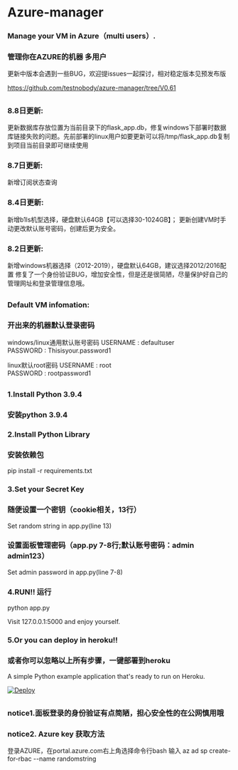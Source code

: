 # Azure-manager
### Manage your VM in Azure（multi users）.
### 管理你在AZURE的机器 多用户


更新中版本会遇到一些BUG，欢迎提issues一起探讨，相对稳定版本见预发布版

https://github.com/testnobody/azure-manager/tree/V0.61
##
### 8.8日更新:
更新数据库存放位置为当前目录下的flask_app.db，修复windows下部署时数据库链接失败的问题。先前部署的linux用户如要更新可以将/tmp/flask_app.db复制到项目当前目录即可继续使用
### 8.7日更新:
新增订阅状态查询
### 8.4日更新:
新增b1ls机型选择，硬盘默认64GB【可以选择30-1024GB】；
更新创建VM时手动更改默认账号密码，创建后更为安全。
### 8.2日更新:
新增windows机器选择（2012-2019），硬盘默认64GB，建议选择2012/2016配置
修复了一个身份验证BUG，增加安全性，但是还是很简陋，尽量保护好自己的管理网址和登录管理信息哦。
##
### Default VM infomation:
### 开出来的机器默认登录密码
windows/linux通用默认账号密码
USERNAME : defaultuser<br>
PASSWORD : Thisisyour.password1

linux默认root密码
USERNAME : root<br>
PASSWORD : rootpassword1
##
### 1.Install Python 3.9.4
### 安装python 3.9.4

### 2.Install Python Library
### 安装依赖包
pip install -r requirements.txt

### 3.Set your Secret Key 
### 随便设置一个密钥（cookie相关，13行）
Set random string in app.py(line 13)

### 设置面板管理密码（app.py 7-8行;默认账号密码：admin admin123）
Set admin password in app.py(line 7-8)

### 4.RUN!! 运行
python app.py

Visit 127.0.0.1:5000 and enjoy yourself.

### 5.Or you can deploy in heroku!!
### 或者你可以忽略以上所有步骤，一键部署到heroku
A simple Python example application that's ready to run on Heroku.

[![Deploy](https://www.herokucdn.com/deploy/button.svg)](https://heroku.com/deploy)
##
### notice1.面板登录的身份验证有点简陋，担心安全性的在公网慎用哦

### notice2. Azure key 获取方法
登录AZURE，在portal.azure.com右上角选择命令行bash 输入 az ad sp create-for-rbac --name randomstring

